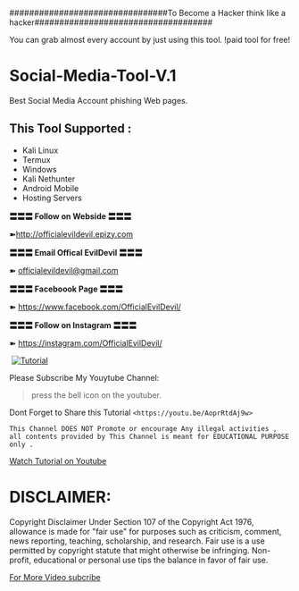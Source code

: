 ################################To Become a Hacker think like a hacker####################################

You can grab almost every account by just using this tool.
!paid tool for free!

# Social-Media-Tool-V.1
Best Social Media Account phishing Web pages.

## This Tool Supported :
<ul>
  <li>Kali Linux</li>
  <li>Termux</li>
  <li>Windows</li>
  <li>Kali Nethunter</li>
  <li>Android Mobile</li>
  <li>Hosting Servers</li>
</ul>


**〓〓〓 Follow on Webside 〓〓〓**

➽http://officialevildevil.epizy.com

**〓〓〓 Email Offical EvilDevil 〓〓〓**

➽ officialevildevil@gmail.com

**〓〓〓 Faceboook Page 〓〓〓**

➽ https://www.facebook.com/OfficialEvilDevil/

**〓〓〓 Follow on Instagram 〓〓〓**

➽ https://instagram.com/OfficialEvilDevil/


![]()
[![Tutorial](https://i.ytimg.com/vi/tl1R4JM0iwk/maxresdefault.jpg)](https://youtu.be/Llet9BofQH4)

Please Subscribe My Youytube Channel:

> press the bell icon 
> on the youtuber.

Dont Forget to Share this Tutorial `<https://youtu.be/AoprRtdAj9w>`

```
This Channel DOES NOT Promote or encourage Any illegal activities , 
all contents provided by This Channel is meant for EDUCATIONAL PURPOSE only .  
```
[Watch Tutorial on Youtube](https://youtu.be/Llet9BofQH4)


# DISCLAIMER:
Copyright Disclaimer Under Section 107 of the Copyright Act 1976, allowance is made for "fair use" for purposes such as criticism, comment, news reporting, teaching, scholarship, and research. Fair use is a use permitted by copyright statute that might otherwise be infringing. Non-profit, educational or personal use tips the balance in favor of fair use.

[For More Video subcribe](https://www.youtube.com/OfficialEvilDevil/)
